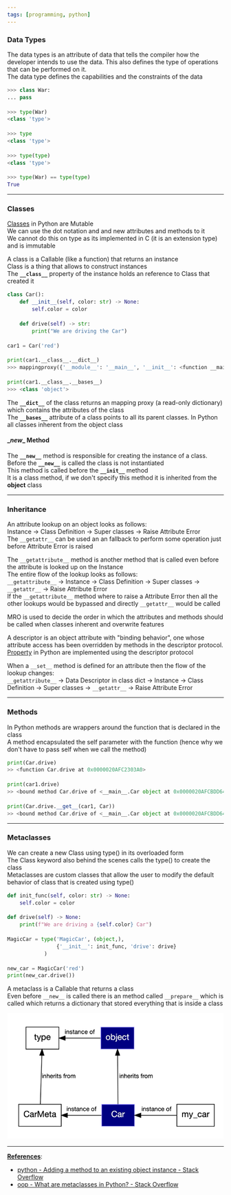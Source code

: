 ```yaml
---
tags: [programming, python]
---
```


### Data Types

The data types is an attribute of data that tells the compiler how the developer intends to use the data. This also defines the type of operations that can be performed on it.  
The data type defines the capabilities and the constraints of the data

````python
>>> class War:  
... pass  

>>> type(War)  
<class 'type'>

>>> type  
<class 'type'>

>>> type(type)  
<class 'type'>

>>> type(War) == type(type)
True
````

---

### Classes

[Classes](../Object%20Oriented%20Concepts/Python%20Classes.md) in Python are Mutable  
We can use the dot notation and and new attributes and methods to it  
We cannot do this on type as its implemented in C (it is an extension type) and is immutable

A class is a Callable (like a function) that returns an instance  
Class is a thing that allows to construct instances  
The **`__class__`** property of the instance holds an reference to Class that created it

````python
class Car():
    def __init__(self, color: str) -> None:
        self.color = color

    def drive(self) -> str:
        print("We are driving the Car")

car1 = Car('red')

print(car1.__class__.__dict__)
>>> mappingproxy({'__module__': '__main__', '__init__': <function __main__.Car.__init__(self, color: str) -> None>, 'drive': <function __main__.Car.drive(self) -> str>, '__dict__': <attribute '__dict__' of 'Car' objects>, '__weakref__': <attribute '__weakref__' of 'Car' objects>, '__doc__': None})

print(car1.__class__.__bases__)
>>> <class 'object'>
````

The **`__dict__`** of the class returns an mapping proxy (a read-only dictionary) which contains the attributes of the class  
The **`__bases__`** attribute of a class points to all its parent classes. In Python all classes inherent from the object class

#### \_*new*\_ Method

The **`__new__`** method is responsible for creating the instance of a class. Before the **`__new__`** is called the class is not instantiated  
This method is called before the **`__init__`** method  
It is a class method, if we don't specify this method it is inherited from the **object** class

---

### Inheritance

An attribute lookup on an object looks as follows:  
Instance → Class Definition → Super classes → Raise Attribute Error  
The `__getattr__` can be used an an fallback to perform some operation just before Attribute Error is raised

The `__getattribute__` method is another method that is called even before the attribute is looked up on the Instance  
The entire flow of the lookup looks as follows:  
`__getattribute__` → Instance → Class Definition → Super classes → `__getattr__` → Raise Attribute Error  
If the `__getattribute__` method where to raise a Attribute Error then all the other lookups would be bypassed and directly `__getattr__` would be called

MRO is used to decide the order in which the attributes and methods should be called when classes inherent and overwrite features

A descriptor is an object attribute with "binding behavior", one whose attribute access has been overridden by methods in the descriptor protocol.  
[Property](../Object%20Oriented%20Concepts/Property.md) in Python are implemented using the descriptor protocol

When a `__set__` method is defined for an attribute then the flow of the lookup changes:  
`__getattribute__` → Data Descriptor in class dict → Instance → Class Definition → Super classes → `__getattr__` → Raise Attribute Error

---

### Methods

In Python methods are wrappers around the function that is declared in the class  
A method encapsulated the self parameter with the function (hence why we don't have to pass self when we call the method)

````python
print(Car.drive)
>> <function Car.drive at 0x0000020AFC2303A0>

print(car1.drive)
>> <bound method Car.drive of <__main__.Car object at 0x0000020AFCBDD640>>

print(Car.drive.__get__(car1, Car))
>> <bound method Car.drive of <__main__.Car object at 0x0000020AFCBDD640>>
````

---

### Metaclasses

We can create a new Class using type() in its overloaded form  
The Class keyword also behind the scenes calls the type() to create the class  
Metaclasses are custom classes that allow the user to modify the default behavior of class that is created using type()

````python
def init_func(self, color: str) -> None:
    self.color = color

def drive(self) -> None:
    print(f"We are driving a {self.color} Car")

MagicCar = type('MagicCar', (object,), 
				{'__init__': init_func, 'drive': drive}
			)

new_car = MagicCar('red')
print(new_car.drive())
````

A metaclass is a Callable that returns a class  
Even before `__new__` is called there is an method called `__prepare__` which is called which returns a dictionary that stored everything that is inside a class

![Python Metaclasses|450](../images/python-metaclasses.png)

---

**<u>References</u>**:

* [python - Adding a method to an existing object instance - Stack Overflow](https://stackoverflow.com/questions/972/adding-a-method-to-an-existing-object-instance)
* [oop - What are metaclasses in Python? - Stack Overflow](https://stackoverflow.com/questions/100003/what-are-metaclasses-in-python)
